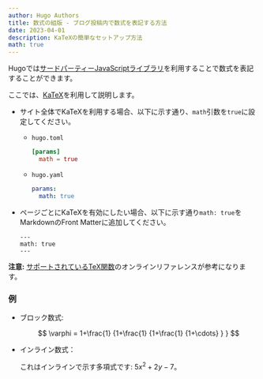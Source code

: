 ```yaml
---
author: Hugo Authors
title: 数式の組版 - ブログ投稿内で数式を表記する方法
date: 2023-04-01
description: KaTeXの簡単なセットアップ方法
math: true
---
```


Hugoでは[サードパーティーJavaScriptライブラリ](https://github.com/BiosPlus/hugo-blog-extended/blob/main/layouts/partials/helpers/katex.html)を利用することで数式を表記することができます。

<!--more-->

ここでは、[KaTeX](https://katex.org/)を利用して説明します。

- サイト全体でKaTeXを利用する場合、以下に示す通り、`math`引数を`true`に設定してください。
  - `hugo.toml`
    ```toml
    [params]
      math = true
    ```
  - `hugo.yaml`
    ```yaml
    params:
      math: true
    ```
- ページごとにKaTeXを有効にしたい場合、以下に示す通り`math: true`をMarkdownのFront Matterに追加してください。

  ```
  ---
  math: true
  ---
  ```

**注意:** [サポートされているTeX関数](https://katex.org/docs/supported.html)のオンラインリファレンスが参考になります。

### 例

- ブロック数式:

  $$
  \varphi = 1+\frac{1} {1+\frac{1} {1+\frac{1} {1+\cdots} } }
  $$

- インライン数式：

  これはインラインで示す多項式です: $5x^2 + 2y -7$。
